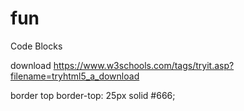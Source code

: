 # fun

Code Blocks

download
https://www.w3schools.com/tags/tryit.asp?filename=tryhtml5_a_download

border top
border-top: 25px solid #666;

